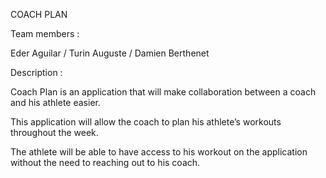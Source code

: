 COACH PLAN

Team members :

Eder Aguilar / Turin Auguste	/ Damien Berthenet

Description :

Coach Plan is an application that will make collaboration between a coach and his athlete easier.

This application will allow the coach to plan his athlete’s workouts throughout the week.

The athlete will be able to have access to his workout on the application without the need to reaching out to his coach.
